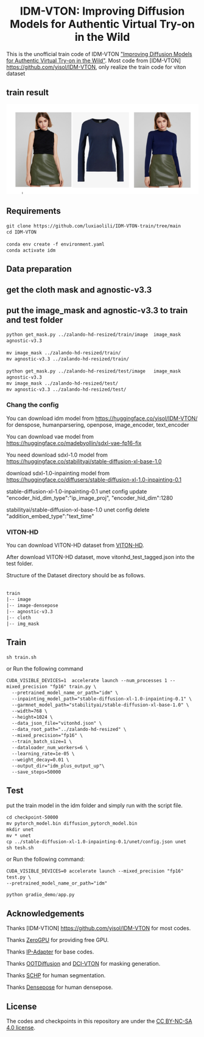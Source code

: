 
<div align="center">
<h1>IDM-VTON: Improving Diffusion Models for Authentic Virtual Try-on in the Wild</h1>
</div>

This is the unofficial train code of IDM-VTON ["Improving Diffusion Models for Authentic Virtual Try-on in the Wild"](https://arxiv.org/abs/2403.05139).
Most code from [IDM-VTON] https://github.com/yisol/IDM-VTON, only realize the train code for viton dataset

## train result
![image](data/data.png)
## Requirements

```
git clone https://github.com/luxiaolili/IDM-VTON-train/tree/main
cd IDM-VTON

conda env create -f environment.yaml
conda activate idm
```

## Data preparation

## get the cloth mask and agnostic-v3.3
## put the image_mask and agnostic-v3.3 to train and test folder
```
python get_mask.py ../zalando-hd-resized/train/image  image_mask agnostic-v3.3

mv image_mask ../zalando-hd-resized/train/
mv agnostic-v3.3 ../zalando-hd-resized/train/

python get_mask.py ../zalando-hd-resized/test/image   image_mask agnostic-v3.3
mv image_mask ../zalando-hd-resized/test/
mv agnostic-v3.3 ../zalando-hd-resized/test/

```

### Chang the config

You can download idm model from https://huggingface.co/yisol/IDM-VTON/ for denspose, humanparsering, openpose, image_encoder, text_encoder

You can download vae model from https://huggingface.co/madebyollin/sdxl-vae-fp16-fix 

You need download sdxl-1.0 model from https://huggingface.co/stabilityai/stable-diffusion-xl-base-1.0

download sdxl-1.0-inpainting model from https://huggingface.co/diffusers/stable-diffusion-xl-1.0-inpainting-0.1

stable-diffusion-xl-1.0-inpainting-0.1 unet config update "encoder_hid_dim_type":"ip_image_proj", "encoder_hid_dim":1280

stabilityai/stable-diffusion-xl-base-1.0 unet config  delete "addition_embed_type":"text_time"

### VITON-HD
You can download VITON-HD dataset from [VITON-HD](https://github.com/shadow2496/VITON-HD).

After download VITON-HD dataset, move vitonhd_test_tagged.json into the test folder.

Structure of the Dataset directory should be as follows.

```

train
|-- image
|-- image-densepose
|-- agnostic-v3.3
|-- cloth
|-- img_mask
```


## Train

```
sh train.sh
```
or Run the following command

```
CUDA_VISIBLE_DEVICES=1  accelerate launch --num_processes 1 --mixed_precision "fp16" train.py \
  --pretrained_model_name_or_path="idm" \
  --inpainting_model_path="stable-diffusion-xl-1.0-inpainting-0.1" \
  --garmnet_model_path="stabilityai/stable-diffusion-xl-base-1.0" \
  --width=768 \
  --height=1024 \
  --data_json_file="vitonhd.json" \
  --data_root_path="../zalando-hd-resized" \
  --mixed_precision="fp16" \
  --train_batch_size=1 \
  --dataloader_num_workers=6 \
  --learning_rate=1e-05 \
  --weight_decay=0.01 \
  --output_dir="idm_plus_output_up"\
  --save_steps=50000
  ```

## Test
put the train model in the idm folder and simply run with the script file. 

```
cd checkpoint-50000 
mv pytorch_model.bin diffusion_pytorch_model.bin
mkdir unet
mv * unet
cp ../stable-diffusion-xl-1.0-inpainting-0.1/unet/config.json unet
sh tesh.sh
```
or Run the following command:

```
CUDA_VISIBLE_DEVICES=0 accelerate launch --mixed_precision "fp16" test.py \
--pretrained_model_name_or_path="idm" 
```

```python
python gradio_demo/app.py
```


## Acknowledgements

Thanks [IDM-VTION] https://github.com/yisol/IDM-VTON for most codes.

Thanks [ZeroGPU](https://huggingface.co/zero-gpu-explorers) for providing free GPU.

Thanks [IP-Adapter](https://github.com/tencent-ailab/IP-Adapter) for base codes.

Thanks [OOTDiffusion](https://github.com/levihsu/OOTDiffusion) and [DCI-VTON](https://github.com/bcmi/DCI-VTON-Virtual-Try-On) for masking generation.

Thanks [SCHP](https://github.com/GoGoDuck912/Self-Correction-Human-Parsing) for human segmentation.

Thanks [Densepose](https://github.com/facebookresearch/DensePose) for human densepose.


## License
The codes and checkpoints in this repository are under the [CC BY-NC-SA 4.0 license](https://creativecommons.org/licenses/by-nc-sa/4.0/legalcode).


